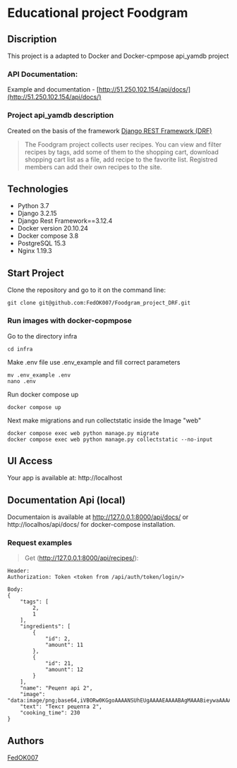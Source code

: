# Educational project Foodgram
## Discription

This project is a adapted to Docker and Docker-cpmpose api_yamdb project

### API Documentation:
Example and documentation - [http://51.250.102.154/api/docs/](http://51.250.102.154/api/docs/)

### Project api_yamdb description

Created on the basis of the framework [Django REST Framework (DRF)](https://github.com/ilyachch/django-rest-framework-rusdoc)

> The Foodgram project collects user recipes. You can view and filter recipes by tags, add some of them to the shopping cart, download shopping cart list as a file, add recipe to the favorite list.
> Registred members can add their own recipes to the site.

## Technologies

- Python 3.7
- Django 3.2.15
- Django Rest Framework==3.12.4
- Docker version 20.10.24
- Docker compose 3.8
- PostgreSQL 15.3
- Nginx 1.19.3

## Start Project 
Clone the repository and go to it on the command line:

```
git clone git@github.com:FedOK007/Foodgram_project_DRF.git
```

### **Run images with docker-copmpose**

Go to the directory infra

```
cd infra
```

Make .env file use .env_example and fill correct parameters

```
mv .env_example .env
nano .env
```

Run docker compose up

```
docker compose up
```

Next make migrations and run collectstatic inside the Image "web"

```
docker compose exec web python manage.py migrate
docker compose exec web python manage.py collectstatic --no-input
```

## UI Access

Your app is available at: http://localhost

## Documentation Api (local)
Documentaion is available at http://127.0.0.1:8000/api/docs/ or http://localhos/api/docs/ for docker-compose installation.

### Request examples

> Get (http://127.0.0.1:8000/api/recipes/):

```
Header:
Authorization: Token <token from /api/auth/token/login/>

Body:
{
    "tags": [
        2,
        1
    ],
    "ingredients": [
        {
            "id": 2,
            "amount": 11
        },
        {
            "id": 21,
            "amount": 12
        }
    ],
    "name": "Рецепт api 2",
    "image": "data:image/png;base64,iVBORw0KGgoAAAANSUhEUgAAAAEAAAABAgMAAABieywaAAAACVBMVEUAAAD///9fX1/S0ecCAAAACXBIWXMAAA7EAAAOxAGVKw4bAAAACklEQVQImWNoAAAAggCByxOyYQAAAABJRU5ErkJggg==",
    "text": "Текст рецепта 2",
    "cooking_time": 230
}
```
## Authors

[FedOK007](https://github.com/FedOK007)